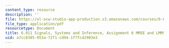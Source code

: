 ```yaml
---
content_type: resource
description: ''
file: https://ol-ocw-studio-app-production.s3.amazonaws.com/courses/6-011-signals-systems-and-inference-spring-2018/a7cc8385953a72f1cd941f7fc42903e3_MIT6_011S18ps6.pdf
file_type: application/pdf
resourcetype: Document
title: 6.011 Signals, Systems and Inference, Assignment 6 MMSE and LMMSE Estimation
uid: a7cc8385-953a-72f1-cd94-1f7fc42903e3
---
```

